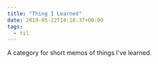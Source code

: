 ```yaml
---
title: "Thing I Learned"
date: 2019-05-22T14:18:37+00:00
tags: 
  - til
---
```


A category for short memos of things I've learned.
